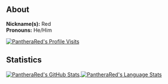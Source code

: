 ## About

**Nickname(s):** Red
<br>
**Pronouns:** He/Him

<a href="https://github.com/antonkomarev/github-profile-views-counter">
  <img src="https://komarev.com/ghpvc/?username=PantheraRed&label=Profile Visits &#8203;" alt="PantheraRed's Profile Visits" />
</a>

## Statistics

<a href="https://github.com/anuraghazra/github-readme-stats">
  <img align="center" src="https://github-readme-stats.vercel.app/api?username=PantheraRed&show_icons=true&include_all_commits=true&theme=radical" alt="PantheraRed's GitHub Stats" />
</a>
<a href="https://github.com/anuraghazra/github-readme-stats">
  <img align="center" src="https://github-readme-stats.vercel.app/api/top-langs/?username=PantheraRed&layout=compact&theme=radical" alt="PantheraRed's Language Stats" />
</a>

